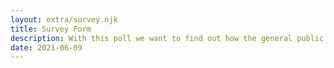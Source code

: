 ```yaml
---
layout: extra/survey.njk
title: Survey Form
description: With this poll we want to find out how the general public views MAGIC in 2021.
date: 2021-06-09
---
```


